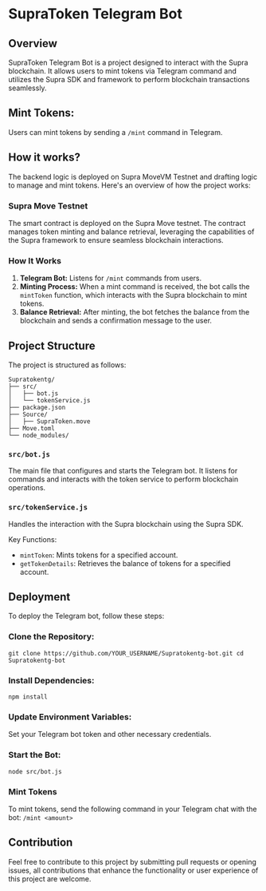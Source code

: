 # SupraToken Telegram Bot

## Overview

SupraToken Telegram Bot is a project designed to interact with the Supra blockchain. It allows users to mint tokens via Telegram command and utilizes the Supra SDK and framework to perform blockchain transactions seamlessly.

## **Mint Tokens:** 
Users can mint tokens by sending a `/mint` command in Telegram.

## How it works?

The backend logic is deployed on Supra MoveVM Testnet and drafting logic to manage and mint tokens. Here's an overview of how the project works:

### Supra Move Testnet

The smart contract is deployed on the Supra Move testnet. The contract manages token minting and balance retrieval, leveraging the capabilities of the Supra framework to ensure seamless blockchain interactions.

### How It Works

1. **Telegram Bot:** Listens for `/mint` commands from users.
2. **Minting Process:** When a mint command is received, the bot calls the `mintToken` function, which interacts with the Supra blockchain to mint tokens.
3. **Balance Retrieval:** After minting, the bot fetches the balance from the blockchain and sends a confirmation message to the user.

## Project Structure

The project is structured as follows:

```plaintext
Supratokentg/
├── src/
│   ├── bot.js
│   └── tokenService.js
├── package.json
├── Source/
│   ├── SupraToken.move
├── Move.toml
└── node_modules/
```
### `src/bot.js`
The main file that configures and starts the Telegram bot. It listens for commands and interacts with the token service to perform blockchain operations.

### `src/tokenService.js`
Handles the interaction with the Supra blockchain using the Supra SDK.

Key Functions:
- `mintToken`: Mints tokens for a specified account.
- `getTokenDetails`: Retrieves the balance of tokens for a specified account.

## Deployment
To deploy the Telegram bot, follow these steps:

### Clone the Repository:
`
git clone https://github.com/YOUR_USERNAME/Supratokentg-bot.git
cd Supratokentg-bot
`

### Install Dependencies:
`
npm install
`

### Update Environment Variables:
Set your Telegram bot token and other necessary credentials.

### Start the Bot:
`
node src/bot.js
`

### Mint Tokens
To mint tokens, send the following command in your Telegram chat with the bot:
`
/mint <amount>
`

## Contribution
Feel free to contribute to this project by submitting pull requests or opening issues, all contributions that enhance the functionality or user experience of this project are welcome.
